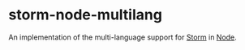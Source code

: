 # storm-node-multilang

An implementation of the multi-language support for [Storm][storm] in [Node][node].

[storm]: http://storm-project.net/
[node]: http://nodejs.org/
